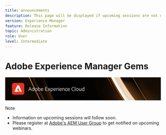 ```yaml
---
title: announcements
description: This page will be displayed if upcoming sessions are not defined yet.
version: Experience Manager
feature: Release Information
topic: Administration
role: User
level: Intermediate
---
```

# Adobe Experience Manager Gems

![](/help/assets/ADX_Gems.png)

>[!NOTE]
>
>* Information on upcoming sessions will follow soon.
>* Please register at [Adobe's AEM User Group](https://aem-augs.adobe.com/) to get notified on upcoming webinars.